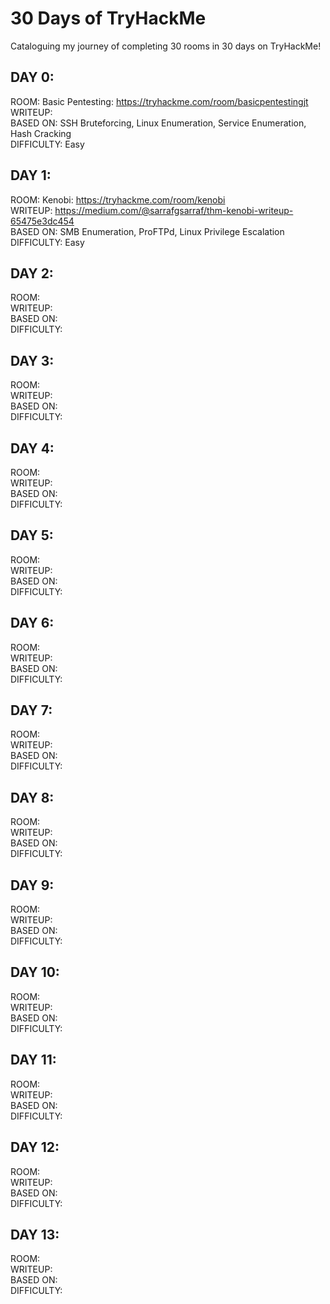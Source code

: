 # 30 Days of TryHackMe
Cataloguing my journey of completing 30 rooms in 30 days on TryHackMe!

## DAY 0:<br/>
  ROOM:       Basic Pentesting: https://tryhackme.com/room/basicpentestingjt <br/>
  WRITEUP: <br/>
  BASED ON:   SSH Bruteforcing, Linux Enumeration, Service Enumeration, Hash Cracking <br/>
  DIFFICULTY: Easy <br/>
  
## DAY 1: <br/>
  ROOM:       Kenobi: https://tryhackme.com/room/kenobi<br/>
  WRITEUP:    https://medium.com/@sarrafgsarraf/thm-kenobi-writeup-65475e3dc454<br/>
  BASED ON:   SMB Enumeration, ProFTPd, Linux Privilege Escalation<br/>
  DIFFICULTY: Easy<br/>
  
## DAY 2:  <br/>
  ROOM: <br/>
  WRITEUP: <br/>
  BASED ON:  <br/>
  DIFFICULTY: <br/>

## DAY 3:  <br/>
  ROOM: <br/>
  WRITEUP: <br/>
  BASED ON:  <br/>
  DIFFICULTY: <br/>

## DAY 4:  <br/>
  ROOM: <br/>
  WRITEUP: <br/>
  BASED ON:  <br/>
  DIFFICULTY: <br/>

## DAY 5:  <br/>
  ROOM: <br/>
  WRITEUP: <br/>
  BASED ON:  <br/>
  DIFFICULTY: <br/>

## DAY 6:  <br/>
  ROOM: <br/>
  WRITEUP: <br/>
  BASED ON:  <br/>
  DIFFICULTY: <br/>
  
## DAY 7:<br/>
  ROOM:       <br/>
  WRITEUP: <br/>
  BASED ON:   <br/>
  DIFFICULTY: <br/>
  
## DAY 8: <br/>
  ROOM:       <br/>
  WRITEUP:   <br/>
  BASED ON:   <br/>
  DIFFICULTY: <br/>
  
## DAY 9:  <br/>
  ROOM: <br/>
  WRITEUP: <br/>
  BASED ON:  <br/>
  DIFFICULTY: <br/>

## DAY 10:  <br/>
  ROOM: <br/>
  WRITEUP: <br/>
  BASED ON:  <br/>
  DIFFICULTY: <br/>

## DAY 11:  <br/>
  ROOM: <br/>
  WRITEUP: <br/>
  BASED ON:  <br/>
  DIFFICULTY: <br/>

## DAY 12:  <br/>
  ROOM: <br/>
  WRITEUP: <br/>
  BASED ON:  <br/>
  DIFFICULTY: <br/>

## DAY 13:  <br/>
  ROOM: <br/>
  WRITEUP: <br/>
  BASED ON:  <br/>
  DIFFICULTY: <br/>
